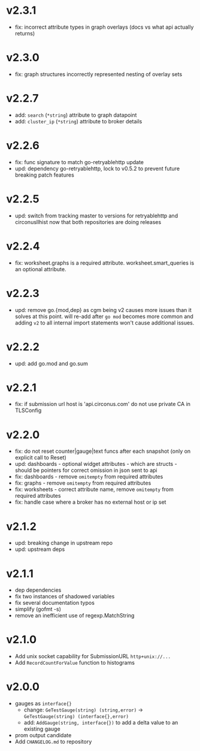 # v2.3.1

* fix: incorrect attribute types in graph overlays (docs vs what api actually returns)

# v2.3.0

* fix: graph structures incorrectly represented nesting of overlay sets

# v2.2.7

* add: `search` (`*string`) attribute to graph datapoint
* add: `cluster_ip` (`*string`) attribute to broker details

# v2.2.6

* fix: func signature to match go-retryablehttp update
* upd: dependency go-retryablehttp, lock to v0.5.2 to prevent future breaking patch features

# v2.2.5

* upd: switch from tracking master to versions for retryablehttp and circonusllhist now that both repositories are doing releases

# v2.2.4

* fix: worksheet.graphs is a required attribute. worksheet.smart_queries is an optional attribute.

# v2.2.3

* upd: remove go.{mod,dep} as cgm being v2 causes more issues than it solves at this point. will re-add after `go mod` becomes more common and adding `v2` to all internal import statements won't cause additional issues.

# v2.2.2

* upd: add go.mod and go.sum

# v2.2.1

* fix: if submission url host is 'api.circonus.com' do not use private CA in TLSConfig

# v2.2.0

* fix: do not reset counter|gauge|text funcs after each snapshot (only on explicit call to Reset)
* upd: dashboards - optional widget attributes - which are structs - should be pointers for correct omission in json sent to api
* fix: dashboards - remove `omitempty` from required attributes
* fix: graphs - remove `omitempty` from required attributes
* fix: worksheets - correct attribute name, remove `omitempty` from required attributes
* fix: handle case where a broker has no external host or ip set

# v2.1.2

* upd: breaking change in upstream repo
* upd: upstream deps

# v2.1.1

* dep dependencies
* fix two instances of shadowed variables
* fix several documentation typos
* simplify (gofmt -s)
* remove an inefficient use of regexp.MatchString

# v2.1.0

* Add unix socket capability for SubmissionURL `http+unix://...`
* Add `RecordCountForValue` function to histograms

# v2.0.0

* gauges as `interface{}`
   * change: `GeTestGauge(string) (string,error)` ->  `GeTestGauge(string) (interface{},error)`
   * add: `AddGauge(string, interface{})` to add a delta value to an existing gauge
* prom output candidate
* Add `CHANGELOG.md` to repository
